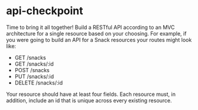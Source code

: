 # api-checkpoint

Time to bring it all together! Build a RESTful API according to an MVC architecture for a single resource based on your choosing. For example, if you were going to build an API for a Snack resources your routes might look like:

- GET /snacks
- GET /snacks/:id
- POST /snacks
- PUT /snacks/:id
- DELETE /snacks/:id

Your resource should have at least four fields. Each resource must, in addition, include an id that is unique across every existing resource.
